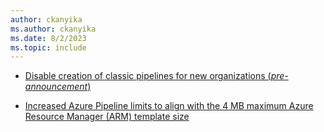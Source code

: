```yaml
---
author: ckanyika
ms.author: ckanyika
ms.date: 8/2/2023
ms.topic: include
---
```


- [Disable creation of classic pipelines for new organizations (_pre-announcement_)](#disable-creation-of-classic-pipelines-for-new-organizations-pre-announcement)

- [Increased Azure Pipeline limits to align with the 4 MB maximum Azure Resource Manager (ARM) template size](#increased-azure-pipeline-limits-to-align-with-the-4-mb-maximum-azure-resource-manager-arm-template-size)
